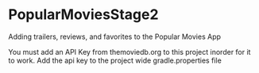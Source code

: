 # PopularMoviesStage2
Adding trailers, reviews, and favorites to the Popular Movies App

You must add an API Key from themoviedb.org to this project inorder for it to work. Add the api key to the project wide gradle.properties file
